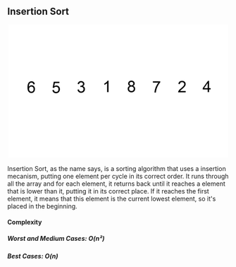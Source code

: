 ## Insertion Sort

<p align="center">
    <img src="../.github/insertionsort.gif">
</p>

Insertion Sort, as the name says, is a sorting algorithm that uses a insertion mecanism, putting one element per cycle in its correct order. It runs through all the array and for each element, it returns back until it reaches a element that is lower than it, putting it in its correct place. If it reaches the first element, it means that this element is the current lowest element, so it's placed in the beginning.

#### Complexity 
##### Worst and Medium Cases: O(n²)
##### Best Cases: O(n)
